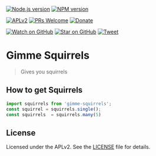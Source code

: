[![Node.js version][nodejs-badge]][nodejs]
[![NPM version][npm-badge]][npm]

[![APLv2][license-badge]][LICENSE]
[![PRs Welcome][prs-badge]][prs]
[![Donate][donate-badge]][donate]

[![Watch on GitHub][github-watch-badge]][github-watch]
[![Star on GitHub][github-star-badge]][github-star]
[![Tweet][twitter-badge]][twitter]

# Gimme Squirrels
> Gives you squirrels

## How to get Squirrels
```js
import squirrels from 'gimme-squirrels';
const squirrel = squirrels.single();
const squirrels  = squirrels.many(5)
```

## License
Licensed under the APLv2. See the [LICENSE](https://github.com/csprance/gimme-squirrels/blob/master/LICENSE) file for details.


[nodejs-badge]: https://img.shields.io/badge/node->=%208.9-blue.svg
[nodejs]: https://nodejs.org/dist/latest-v6.x/docs/api/
[npm-badge]: https://img.shields.io/badge/npm->=%205.5.1-blue.svg
[npm]: https://docs.npmjs.com/
[typescript]: https://www.typescriptlang.org/
[typescript-28]: https://github.com/Microsoft/TypeScript/wiki/What's-new-in-TypeScript#typescript-28
[license-badge]: https://img.shields.io/badge/license-APLv2-blue.svg
[license]: https://github.com/csprance/gimme-squirrels/blob/master/LICENSE
[prs-badge]: https://img.shields.io/badge/PRs-welcome-brightgreen.svg
[prs]: http://makeapullrequest.com
[donate-badge]: https://img.shields.io/badge/$-support-green.svg
[donate]: http://paypal.me/csprance
[github-watch-badge]: https://img.shields.io/github/watchers/csprance/gimme-squirrels.svg?style=social
[github-watch]: https://github.com/csprance/gimme-squirrels/watchers
[github-star-badge]: https://img.shields.io/github/stars/csprance/gimme-squirrels.svg?style=social
[github-star]: https://github.com/csprance/gimme-squirrels/stargazers
[twitter]: https://twitter.com/intent/tweet?text=Check%20out%20this%20Shiz!%20https://github.com/csprance/gimme-squirrels%20%F0%9F%91%8D
[twitter-badge]: https://img.shields.io/twitter/url/https/csprance/gimme-squirrels.svg?style=social
[jest]: https://facebook.github.io/jest/
[tslint]: https://palantir.github.io/tslint/
[tslint-microsoft-contrib]: https://github.com/Microsoft/tslint-microsoft-contrib
[wiki-js-tests]: https://github.com/jsynowiec/node-typescript-boilerplate/wiki/Unit-tests-in-plain-JavaScript
